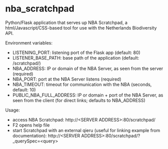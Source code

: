 # nba_scratchpad

Python/Flask application that serves up NBA Scratchpad, a html/Javascript/CSS-based tool for use with the Netherlands Biodiversity API.  
  
Environment variables:  
+ LISTENING_PORT: listening port of the Flask app (default: 80)  
+ LISTENER_BASE_PATH: base path of the application (default: /scratchpad/)
+ NBA_ADDRESS: IP or domain of the NBA Server, as seen from the server (required)  
+ NBA_PORT: port at the NBA Server listens (required)  
+ NBA_TIMEOUT: timeout for communication with the NBA (seconds, default: 10)  
+ PUBLIC_NBA_FULL_ADDRESS: IP or domain + port of the NBA Server, as seen from the client (for direct links; defaults to NBA_ADDRESS)  

Usage:
+ access NBA Scratchpad: http://&lt;SERVER ADDRESS&gt;:80/scratchpad/
+ F2 opens help file
+ start Scratchpad with an external qieru (useful for linking example from documentation):  http://&lt;SERVER ADDRESS&gt;:80/scratchpad/?_querySpec=&lt;query&gt;

